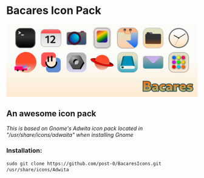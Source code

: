 # Bacares Icon Pack

![enter image description here](https://raw.githubusercontent.com/post-0/BacaresIcons/master/BACARES.png)
## An awesome icon pack
*This is based on Gnome's Adwita icon pack located in "/usr/share/icons/adwaita" when installing Gnome*

### Installation:

    sudo git clone https://github.com/post-0/BacaresIcons.git /usr/share/icons/Adwita
